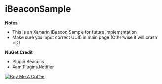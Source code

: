 # iBeaconSample

**Notes**
- This is an Xamarin iBeacon Sample for future implementation
- Make sure you input correct UUID in main page (Otherwise it will crash =D)

**NuGet Credit**
- Plugin.Beacons
- Xam.Plugins.Notifier

<a href="https://www.buymeacoffee.com/NfEl4Lv" target="_blank"><img src="https://www.buymeacoffee.com/assets/img/custom_images/orange_img.png" alt="Buy Me A Coffee" style="height: auto !important;width: auto !important;" ></a>
